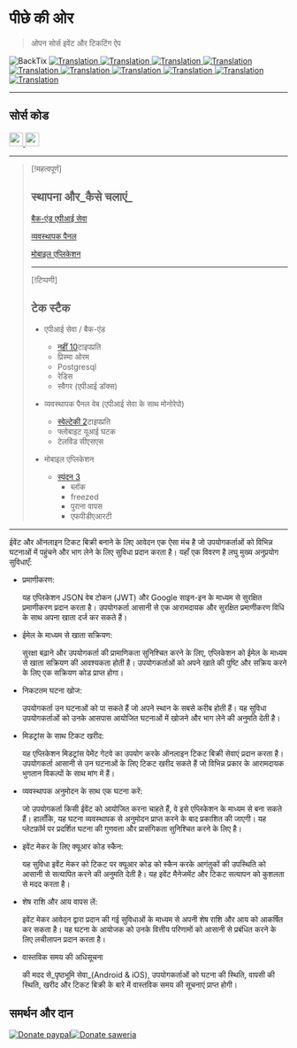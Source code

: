 # पीछे की ओर

> ओपन सोर्स इवेंट और टिकटिंग ऐप

<img src="assets/social_preview.png" alt="BackTix">

<a href="./README.md">
  <img alt="Translation" src="https://img.shields.io/badge/Bahasa_Indonesia-blue?style=for-the-badge&logo=googletranslate&logoColor=blue&labelColor=white">
</a>
<a href="./README.en.md">
  <img alt="Translation" src="https://img.shields.io/badge/English-blue?style=for-the-badge&logo=googletranslate&logoColor=blue&labelColor=white">
</a>
<a href="./README.zh-CN.md">
  <img alt="Translation" src="https://img.shields.io/badge/简体中文-blue?style=for-the-badge&logo=googletranslate&logoColor=blue&labelColor=white">
</a>
<a href="./README.ja.md">
  <img alt="Translation" src="https://img.shields.io/badge/日本語-blue?style=for-the-badge&logo=googletranslate&logoColor=blue&labelColor=white">
</a>
<a href="./README.ar.md">
  <img alt="Translation" src="https://img.shields.io/badge/Arabic_عربي-blue?style=for-the-badge&logo=googletranslate&logoColor=blue&labelColor=white">
</a>
<a href="./README.pt.md">
  <img alt="Translation" src="https://img.shields.io/badge/Português-blue?style=for-the-badge&logo=googletranslate&logoColor=blue&labelColor=white">
</a>
<a href="./README.es.md">
  <img alt="Translation" src="https://img.shields.io/badge/Español-blue?style=for-the-badge&logo=googletranslate&logoColor=blue&labelColor=white">
</a>
<a href="./README.fr.md">
  <img alt="Translation" src="https://img.shields.io/badge/Français-blue?style=for-the-badge&logo=googletranslate&logoColor=blue&labelColor=white">
</a>
<a href="./README.vi.md">
  <img alt="Translation" src="https://img.shields.io/badge/Tiếng_Việt-blue?style=for-the-badge&logo=googletranslate&logoColor=blue&labelColor=white">
</a>
<a href="./README.hi.md">
  <img alt="Translation" src="https://img.shields.io/badge/Hindi_हिंदी-blue?style=for-the-badge&logo=googletranslate&logoColor=blue&labelColor=white">
</a>

* * *

## सोर्स कोड

<a href="https://github.com/ikhsan3adi/backtix-app">
  <img height='25em' src="https://img.shields.io/badge/BackTix_App-027DFD?style=for-the-badge&logo=github&logoColor=white" title="ikhsan3adi" alt="source code" />
</a>

<a href="https://github.com/ikhsan3adi/backtix-service">
  <img height='25em' src="https://img.shields.io/badge/BackTix_Api_Service & Admin panel-ea2845?style=for-the-badge&logo=github&logoColor=white" title="ikhsan3adi" alt="source code" />
</a>

* * *

> [!महत्वपूर्ण]
>
> ## स्थापना और_कैसे चलाएं_
>
> [बैक-एंड एपीआई सेवा](docs/api-service.md)
>
> [व्यवस्थापक पैनल](docs/admin-panel.md)
>
> [मोबाइल एप्लिकेशन](docs/mobile-app.md)
>
> * * *
>
> [!टिप्पणी]
>
> ## टेक स्टैक
>
> -   एपीआई सेवा / बैक-एंड
>
>     -   [नहीं 10](https://nestjs.com/)टाइपप्रति
>     -   प्रिस्मा ओरम
>     -   Postgresql
>     -   रेडिस
>     -   स्वैगर (एपीआई डॉक्स)
>
> -   व्यवस्थापक पैनल वेब (एपीआई सेवा के साथ मोनोरेपो)
>
>     -   [स्वेल्टेकी 2](https://kit.svelte.dev/)टाइपप्रति
>     -   फ्लोबाइट यूआई घटक
>     -   टेलविंड सीएसएस
>
> -   मोबाइल एप्लिकेशन
>
>     -   [स्पंदन 3](https://flutter.dev/)
>         -   ब्लॉक
>         -   freezed
>         -   पुराना वापस
>         -   एफपीडीएआरटी

* * *

ईवेंट और ऑनलाइन टिकट बिक्री बनाने के लिए आवेदन एक ऐसा मंच है जो उपयोगकर्ताओं को विभिन्न घटनाओं में पहुंचने और भाग लेने के लिए सुविधा प्रदान करता है। यहाँ एक विवरण है
लघु मुख्य अनुप्रयोग सुविधाएँ:

-   प्रमाणीकरण:

    यह एप्लिकेशन JSON वेब टोकन (JWT) और Google साइन-इन के माध्यम से सुरक्षित प्रमाणीकरण प्रदान करता है। उपयोगकर्ता आसानी से एक आरामदायक और सुरक्षित प्रमाणीकरण विधि के साथ अपना खाता दर्ज कर सकते हैं।

-   ईमेल के माध्यम से खाता सक्रियण:

    सुरक्षा बढ़ाने और उपयोगकर्ता की प्रामाणिकता सुनिश्चित करने के लिए, एप्लिकेशन को ईमेल के माध्यम से खाता सक्रियण की आवश्यकता होती है। उपयोगकर्ताओं को अपने खाते की पुष्टि और सक्रिय करने के लिए एक सक्रियण कोड प्राप्त होगा।

-   निकटतम घटना खोज:

    उपयोगकर्ता उन घटनाओं को पा सकते हैं जो अपने स्थान के सबसे करीब होती हैं। यह सुविधा उपयोगकर्ताओं को उनके आसपास आयोजित घटनाओं में खोजने और भाग लेने की अनुमति देती है।

-   मिडट्रांस के साथ टिकट खरीद:

    यह एप्लिकेशन मिडट्रांस पेमेंट गेटवे का उपयोग करके ऑनलाइन टिकट बिक्री सेवाएं प्रदान करता है। उपयोगकर्ता आसानी से उन घटनाओं के लिए टिकट खरीद सकते हैं जो विभिन्न प्रकार के आरामदायक भुगतान विकल्पों के साथ मांग में हैं।

-   व्यवस्थापक अनुमोदन के साथ एक घटना करें:

    जो उपयोगकर्ता किसी ईवेंट को आयोजित करना चाहते हैं, वे इसे एप्लिकेशन के माध्यम से बना सकते हैं। हालाँकि, यह घटना व्यवस्थापक से अनुमोदन प्राप्त करने के बाद प्रकाशित की जाएगी। यह प्लेटफ़ॉर्म पर प्रदर्शित घटना की गुणवत्ता और प्रासंगिकता सुनिश्चित करने के लिए है।

-   इवेंट मेकर के लिए क्यूआर कोड स्कैन:

    यह सुविधा इवेंट मेकर को टिकट पर क्यूआर कोड को स्कैन करके आगंतुकों की उपस्थिति को आसानी से सत्यापित करने की अनुमति देती है। यह इवेंट मैनेजमेंट और टिकट सत्यापन को कुशलता से मदद करता है।

-   शेष राशि और आय वापस लें:

    इवेंट मेकर आवेदन द्वारा प्रदान की गई सुविधाओं के माध्यम से अपनी शेष राशि और आय को आकर्षित कर सकता है। यह घटना के आयोजक को उनके वित्तीय परिणामों को आसानी से प्रबंधित करने के लिए लचीलापन प्रदान करता है।

-   वास्तविक समय की अधिसूचना

    की मदद से_पृष्ठभूमि सेवा_(Android & iOS), उपयोगकर्ताओं को घटना की स्थिति, वापसी की स्थिति, खरीद और टिकट बिक्री के बारे में वास्तविक समय की सूचनाएं प्राप्त होगी।

## समर्थन और दान

[![Donate paypal](https://img.shields.io/badge/Donate-PayPal-green.svg?style=for-the-badge)](https://paypal.me/ikhsan3adi?country.x=ID&locale.x=en_US)[![Donate saweria](https://img.shields.io/badge/Donate-Saweria-red?style=for-the-badge&link=https%3A%2F%2Fsaweria.co%2Fxiboxann)](https://saweria.co/xiboxann)
